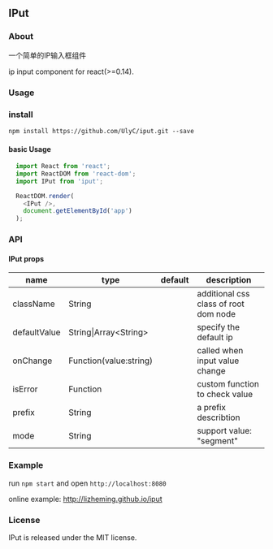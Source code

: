 ## IPut

### About
一个简单的IP输入框组件

ip input component for react(>=0.14).

### Usage
### install
`npm install https://github.com/UlyC/iput.git --save`

#### basic Usage

```javascript
  import React from 'react';
  import ReactDOM from 'react-dom';
  import IPut from 'iput';

  ReactDOM.render(
    <IPut />,
    document.getElementById('app')
  );
```

### API

#### IPut props

| name         | type                    | default | description                           |
| ------------ | ----------------------- | ------- | ------------------------------------- |
| className    | String                  |         | additional css class of root dom node |
| defaultValue | String\|Array\<String\> |         | specify the default ip                |
| onChange     | Function(value:string)  |         | called when input value change        |
| isError      | Function                |         | custom function to check value        |
| prefix       | String                  |         | a prefix  describtion                 |
| mode         | String                  |         | support value: "segment"              |

### Example

run `npm start` and open `http://localhost:8080`

online example: http://lizheming.github.io/iput

### License

IPut is released under the MIT license.
